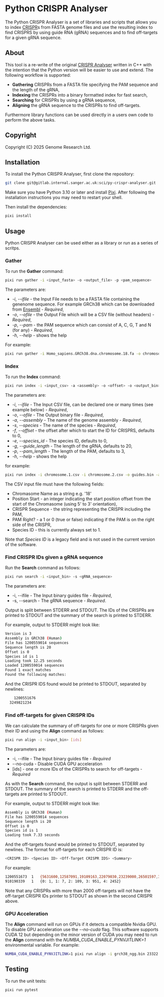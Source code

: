 # Python CRISPR Analyser

The Python CRISPR Analyser is a set of libraries and scripts that allows you to index [CRISPR](https://en.wikipedia.org/wiki/CRISPR)s from FASTA genome files and use the resulting index to find CRISPRS by using guide RNA (gRNA) sequences and to find off-targets for a given gRNA sequence.

## About

This tool is a re-write of the original [CRISPR Analyser](https://github.com/htgt/CRISPR-Analyser) written in C++ with the intention that the Python version will be easier to use and extend.
The following workflow is supported:
- **Gathering** CRISPRs from a FASTA file specifying the PAM sequence and the length of the gRNA,
- **Indexing** the CRISPRs into a binary formatted index for fast search,
- **Searching** for CRISPRs by using a gRNA sequence,
- **Aligning** the gRNA sequence to the CRISPRs to find off-targets.

Furthermore library functions can be used directly in a users own code to perform the above tasks.

## Copyright

Copyright (C) 2025 Genome Research Ltd.

## Installation

To install the Python CRISPR Analyser, first clone the repository:

```bash
git clone git@gitlab.internal.sanger.ac.uk:sci/py-crispr-analyser.git
```

Make sure you have Python 3.10 or later and install [Pixi](https://pixi.sh/latest/#installation). After following the installation instructions you may need to restart your shell.

Then install the dependencies:

```bash
pixi install
```

## Usage

Python CRISPR Analyser can be used either as a library or run as a series of scritps.

### Gather

To run the **Gather** command:

```bash
pixi run gather -i <input_fasta> -o <output_file> -p <pam_sequence>
```

The parameters are:
- *-i*, *--ifile* - the Input File needs to be a FASTA file containing the genenome sequence. For example GRCh38 which can be downloaded from [Ensembl](https://ftp.ensembl.org/pub/release-113/fasta/homo_sapiens/dna/) - *Required*,
- *-o*, *--ofile* - the Output File which will be a CSV file (without headers) - *Required*,
- *-p*, *--pam* - the PAM sequence which can consist of A, C, G, T and N (for any) - *Required*,
- *-h*, *--help* - shows the help

For example:

```bash
pixi run gather -i Homo_sapiens.GRCh38.dna.chromosome.18.fa -o chromosome.18.csv -p "NGG"
```

### Index

To run the **Index** command:

```bash
pixi run index -i <input_csv> -a <assembly> -o <offset> -o <output_bin> -s <species> -e <species_id> -g <guide_length> -p <pam_length>
```

The parameters are:
- *-i*, *--ifile* - The Input CSV file, can be declared one or many times (see example below) - *Required*,
- *-o*, *--ofile* - The Output binary file - *Required*,
- *-a*, *--assembly* - The name of the genome assembly - *Required*,
- *-s*, *--species* - The name of the species - *Required*,
- *-f*, *--offset* - the offset after which to start the ID for CRISPRS, defaults to 0,
- *-e*, *--species_id* - The species ID, defaults to 0,
- *-g*, *--guide_length* - The length of the gRNA, defaults to 20,
- *-p*, *--pam_length* - The length of the PAM, defaults to 3,
- *-h*, *--help* - shows the help

for example:

```bash
pixi run index -i chromosome.1.csv -i chromosome.2.csv -o guides.bin -a GRCh38 -s Human
```

The CSV input file must have the following fields:
- Chromasome Name as a string e.g. '18'
- Position Start - an integer indicating the start position offset from the start of the Chromasome (using 5' to 3' orientation),
- CRISPR Sequence - the string representing the CRISPR including the PAM,
- PAM Right? - a 1 or 0 (true or false) indicating if the PAM is on the right side of the CRISPR,
- Species ID - this is currently always set to 1.

Note that *Species ID* is a legacy field and is not used in the current version of the software.

### Find CRISPR IDs given a gRNA sequence

Run the **Search** command as follows:

```bash
pixi run search -i <input_bin> -s <gRNA_sequence>
```

The parameters are:
- -i, --ifile - The Input binary guides file - *Required*,
- -s, --search - The gRNA sequence - *Required*.

Output is split between STDERR and STDOUT. The IDs of the CRISPRs are printed to STDOUT and the summary of the search is printed to STDERR.

For example, output to STDERR might look like:

```bash
Version is 3
Assembly is GRCh38 (Human)
File has 1200559014 sequences
Sequence length is 20
Offset is 0
Species id is 1
Loading took 12.25 seconds
Loaded 1200559014 sequences
Found 1 exact matches
Found the following matches:
```

And the CRISPR IDS found would be printed to STDOUT, separated by newlines:

```bash
	1200551676
  3249821234
```

### Find off-targets for given CRISPR IDs

We can calculate the summary of off-targets for one or more CRISPRs given their ID and using the **Align** command as follows:

```bash
pixi run align -i <input_bin> [ids]
```

The parameters are:
- -i, --ifile - The Input binary guides file - *Required*
- --no-cuda - Disable CUDA GPU acceleration
- [ids] - one or more IDs of the CRISPRs to search for off-targets - *Required*

As with the **Search** command, the output is split between STDERR and STDOUT. The summary of the search is printed to STDERR and the off-targets are printed to STDOUT.

For example, output to STDERR might look like:

```bash
Assembly is GRCh38 (Human)
File has 1200559014 sequences
Sequence length is 20
Offset is 0
Species id is 1
Loading took 7.33 seconds
```

And the off-targets found would be printed to STDOUT, separated by newlines. The format for off-targets for each CRISPR ID is:

```bash
<CRISPR ID> <Species ID> <Off-Target CRISPR IDS> <Summary>
```

For example:

```bash
1200551673	1	{5631600,12587091,19109163,22079030,23239000,26501597,30414111,33581723,34229111,34705555,37873467,43668607,45229014,50360433,51303777,53203244,53787722,54810107,55678064,56111581,57172117,60111258,65696513,73938350,78186291,78909324,79032225,79131485,79199752,81814531,83282318,89311432,91700045,94095775,104106532,110628740,117838121,119302948,120328606,121417854,123785758,128025190,129308028,129383427,131704114,141154489,143221468,144953871,153584006,156820656,159690561,162463025,165704925,166653098,169556513,169894014,170813225,172596043,173336999,176798557,176900263,179624805,179879820,180325270,183714994,183725616,187191479,188483145,190105865,194567945,195833213,199102585,199290226,204836295,205765766,213995462,215497592,217290825,218224164,218365574,219065926,222205282,228956564,230872099,231530511,233998802,235057869,236017990,242874656,252500366,252748162,261804881,269244299,270042584,272049195,277367575,280089801,284873674,285627010,287098376,288534000,289237233,289343988,289586896,290746480,298407995,299035379,299567888,305616511,308195124,309038582,313972681,314572210,314878175,316358683,316911638,323421292,325962990,326919721,329949795,331922709,334295731,334846296,338562318,341435450,341728613,342597884,343360904,343429153,352681255,353840365,357616747,357754197,358166591,368932159,379035147,380305864,385343331,388328199,392759812,394013711,395936214,408491849,408755686,410174279,414936251,418511742,425649740,427086025,427886947,429883343,435641334,436616343,437452167,441768519,442845158,444661399,444882063,445672975,447255070,464745129,470350960,471383043,473890728,475060642,475095613,476200278,477156460,479489876,490092071,493128577,500044319,503670391,504239932,506502770,511566658,513551025,515010796,516910537,518522314,518874302,527066517,532871367,540555229,545417977,546590944,548995953,554798163,560390395,561444072,562793216,567065284,570069112,571278043,572715670,575189618,578564090,583318535,590254469,595390813,598450204,599871415,600025117,602055868,602803144,604432573,606497148,607805800,609515434,612971857,613980801,614891455,616693924,617497175,618674279,618693888,619233704,620102197,620871357,627733346,643459607,647558077,650210205,654411215,656081271,656174099,657016785,659425058,662332362,666877185,668392011,670105960,671623434,673828082,676419287,678522049,680269126,681812795,682181056,683858037,687904397,688086499,695096280,699808758,700377621,708176275,714939183,724429779,727287866,730342818,734284179,746863119,756989553,764145480,769124497,772312880,772734053,772994362,776138952,778124819,787329528,794112125,801591361,803539013,807757046,810087625,811896473,824317786,827097789,828717444,833506447,835651412,841880152,844083167,845039322,847014004,849545231,851108109,851287298,855567341,856446172,863783477,864162969,873077012,878677577,882676574,884021802,904384677,906818273,908646372,914503814,919559357,922317697,922699712,923562980,923905133,926409128,929053437,929419673,929656450,935525941,948268750,949547398,949827174,950751939,954122925,957141360,964414988,964488502,965562242,968418491,973758282,974537517,978780419,981858792,998620175,1000284084,1006076964,1012073812,1014825674,1016416691,1020485961,1020497125,1022107423,1023413695,1027567634,1030193706,1030733180,1031536226,1034216041,1037422056,1044851271,1048162796,1052896575,1054970838,1060958364,1061603994,1064490807,1065149388,1065786298,1070371661,1072182346,1072279792,1081522519,1082356418,1083654553,1083959717,1087957969,1094427998,1096775589,1099668608,1107229436,1108523358,1113194026,1118220025,1134507117,1135049225,1135867617,1139813789,1142353946,1144755203,1146013879,1147253218,1153982157,1164707102,1165778714,1167191051,1167628030,1170541198,1173456426,1173689054,1176790664,1178223456,1181252406,1200551673}	{0: 1, 1: 0, 2: 4, 3: 18, 4: 352}
910190339	1	{0: 1, 1: 7, 2: 109, 3: 951, 4: 2452}
```

Note that any CRISPRs with more than 2000 off-targets will not have the off-target CRISPR IDs printer to STDOUT as shown in the second CRISPR above.

### GPU Acceleration

The **Align** command will run on GPUs if it detects a compatible Nvidia GPU. To disable GPU acceleration use the *--no-cuda* flag. This software supports CUDA 12 but depending on the minor version of CUDA you may need to run the **Align** command with the *NUMBA_CUDA_ENABLE_PYNVJITLINK=1* environmental variable. For example:

```bash
NUMBA_CUDA_ENABLE_PYNVJITLINK=1 pixi run align -i grch38_ngg.bin 23322 44343
```

## Testing

To run the unit tests:

```bash
pixi run pytest
```
